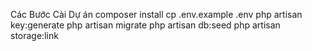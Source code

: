 Các Bước Cài Dự án
composer install
cp .env.example .env
php artisan key:generate
php artisan migrate
php artisan db:seed
php artisan storage:link

